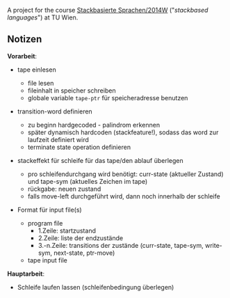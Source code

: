 A project for the course [Stackbasierte Sprachen/2014W](http://www.complang.tuwien.ac.at/anton/lvas/stack.html) ("*stackbased languages*") at TU Wien. 

## Notizen

**Vorarbeit**:

- tape einlesen
  + file lesen
  + fileinhalt in speicher schreiben
  + globale variable `tape-ptr` für speicheradresse benutzen

- transition-word definieren
	+ zu beginn hardgecoded - palindrom erkennen
	+ später dynamisch hardcoden (stackfeature!), sodass das word zur laufzeit definiert wird
	+ terminate state operation definieren

- stackeffekt für schleife für das tape/den ablauf überlegen
	+ pro schleifendurchgang wird benötigt: curr-state (aktueller Zustand) und tape-sym (aktuelles Zeichen im tape)
	+ rückgabe: neuen zustand
	+ falls move-left durchgeführt wird, dann noch innerhalb der schleife

- Format für input file(s) 
	- program file
		+ 1.Zeile: startzustand
		+ 2.Zeile: liste der endzustände
		+ 3.-n.Zeile: transitions der zustände (curr-state, tape-sym, write-sym, next-state, ptr-move)
	- tape input file
	
**Hauptarbeit**:

- Schleife laufen lassen (schleifenbedingung überlegen)
	
